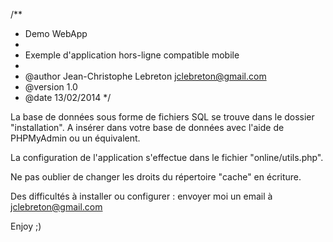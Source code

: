 /**
 * Demo WebApp
 *
 * Exemple d'application hors-ligne compatible mobile
 *
 * @author  Jean-Christophe Lebreton <jclebreton@gmail.com>
 * @version 1.0
 * @date    13/02/2014
 */


La base de données sous forme de fichiers SQL se trouve dans le dossier "installation".
A insérer dans votre base de données avec l'aide de PHPMyAdmin ou un équivalent.

La configuration de l'application s'effectue dans le fichier "online/utils.php".

Ne pas oublier de changer les droits du répertoire "cache" en écriture.

Des difficultés à installer ou configurer : envoyer moi un email à jclebreton@gmail.com

Enjoy ;)
